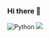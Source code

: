 ### Hi there 👋

![Python](https://img.shields.io/badge/python-3670A0?style=for-the-badge&logo=python&logoColor=ffdd54)
![](https://komarev.com/ghpvc/?username=Matthew-HMS&color=blueviolet)
<!--
**Matthew-HMS/Matthew-HMS** is a ✨ _special_ ✨ repository because its `README.md` (this file) appears on your GitHub profile.

Here are some ideas to get you started:

- 🔭 I’m currently working on ...
- 🌱 I’m currently learning ...
- 👯 I’m looking to collaborate on ...
- 🤔 I’m looking for help with ...
- 💬 Ask me about ...
- 📫 How to reach me: ...
- 😄 Pronouns: ...
- ⚡ Fun fact: ...
-->
